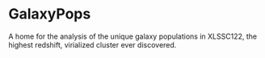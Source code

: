 # GalaxyPops
A home for the analysis of the unique galaxy populations in XLSSC122, the highest redshift, virialized cluster ever discovered.
